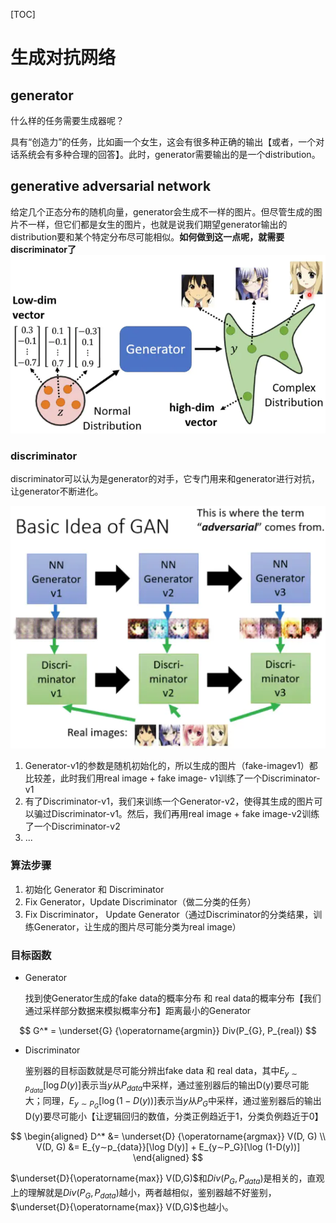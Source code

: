 [TOC]

# 生成对抗网络

## generator

什么样的任务需要生成器呢？

具有“创造力”的任务，比如画一个女生，这会有很多种正确的输出【或者，一个对话系统会有多种合理的回答】。此时，generator需要输出的是一个distribution。



## generative adversarial network

给定几个正态分布的随机向量，generator会生成不一样的图片。但尽管生成的图片不一样，但它们都是女生的图片，也就是说我们期望generator输出的distribution要和某个特定分布尽可能相似。**如何做到这一点呢，就需要discriminator了**
 ![](gan1.webp)

### discriminator

discriminator可以认为是generator的对手，它专门用来和generator进行对抗，让generator不断进化。

![](gan2.webp)

1. Generator-v1的参数是随机初始化的，所以生成的图片（fake-imagev1）都比较差，此时我们用real image + fake image- v1训练了一个Discriminator-v1
2. 有了Discriminator-v1，我们来训练一个Generator-v2，使得其生成的图片可以骗过Discriminator-v1。然后，我们再用real image + fake image-v2训练了一个Discriminator-v2
3. ...

### 算法步骤

1. 初始化 Generator 和 Discriminator
2. Fix Generator，Update Discriminator（做二分类的任务）
3. Fix Discriminator， Update Generator（通过Discriminator的分类结果，训练Generator，让生成的图片尽可能分类为real image）

### 目标函数

- Generator

  找到使Generator生成的fake data的概率分布 和 real data的概率分布【我们通过采样部分数据来模拟概率分布】距离最小的Generator

$$
G^* = \underset{G} {\operatorname{argmin}} Div(P_{G}, P_{real})
$$

- Discriminator

  鉴别器的目标函数就是尽可能分辨出fake data 和 real data，其中$E_{y∼p_{data}}[\log D(y)]$表示当$y$从$P_{data}$中采样，通过鉴别器后的输出D(y)要尽可能大；同理，$E_{y∼P_G}[\log (1-D(y))]$表示当$y$从$P_G$中采样，通过鉴别器后的输出D(y)要尽可能小【让逻辑回归的数值，分类正例趋近于1，分类负例趋近于0】

$$
\begin{aligned}
D^* &= \underset{D} {\operatorname{argmax}} V(D, G) \\
V(D, G) &= E_{y∼p_{data}}[\log D(y)] + E_{y∼P_G}[\log (1-D(y))]
\end{aligned}
$$

$\underset{D}{\operatorname{max}} V(D,G)$和$Div(P_G, P_{data})$是相关的，直观上的理解就是$Div(P_G, P_{data})$越小，两者越相似，鉴别器越不好鉴别，$\underset{D}{\operatorname{max}} V(D,G)$也越小。


